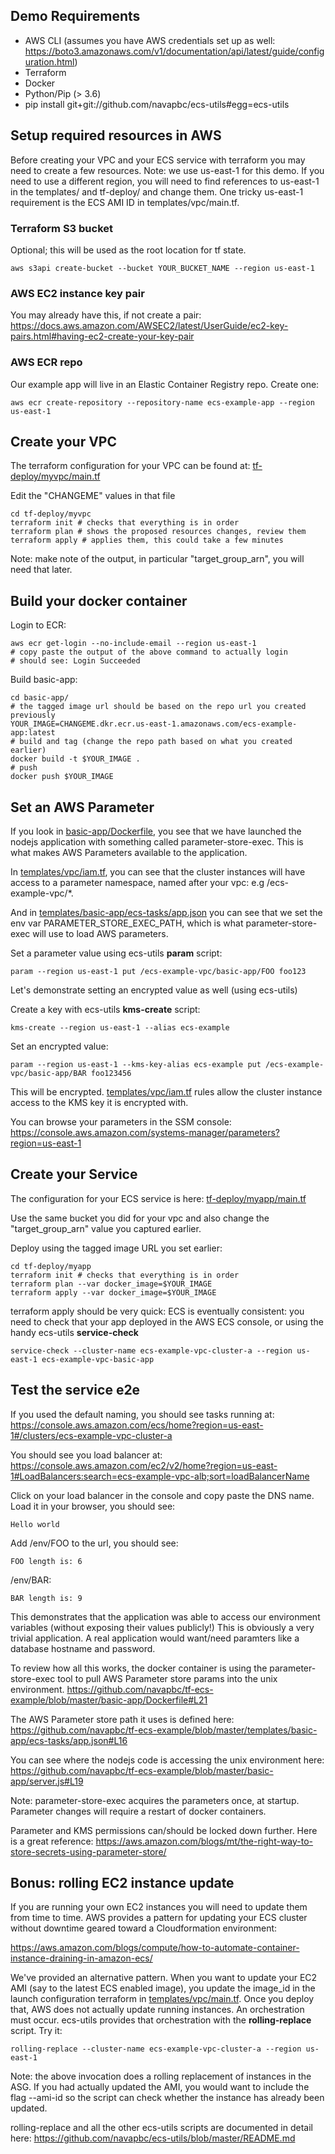 ## Demo Requirements

- AWS CLI (assumes you have AWS credentials set up as well: https://boto3.amazonaws.com/v1/documentation/api/latest/guide/configuration.html)
- Terraform
- Docker
- Python/Pip (> 3.6)
- pip install git+git://github.com/navapbc/ecs-utils#egg=ecs-utils

## Setup required resources in AWS

Before creating your VPC and your ECS service with terraform you may need to create a few resources. Note: we use us-east-1 for this demo. If you need to use a different region, you will need to find references to us-east-1 in the templates/ and tf-deploy/ and change them. One tricky us-east-1 requirement is the ECS AMI ID in templates/vpc/main.tf.

### Terraform S3 bucket

Optional; this will be used as the root location for tf state.
```
aws s3api create-bucket --bucket YOUR_BUCKET_NAME --region us-east-1
```

### AWS EC2 instance key pair

You may already have this, if not create a pair: https://docs.aws.amazon.com/AWSEC2/latest/UserGuide/ec2-key-pairs.html#having-ec2-create-your-key-pair

### AWS ECR repo

Our example app will live in an Elastic Container Registry repo.  Create one:
```
aws ecr create-repository --repository-name ecs-example-app --region us-east-1
```

## Create your VPC

The terraform configuration for your VPC can be found at: [tf-deploy/myvpc/main.tf](../tf-deploy/myvpc/main.tf)

Edit the "CHANGEME" values in that file

```
cd tf-deploy/myvpc
terraform init # checks that everything is in order
terraform plan # shows the proposed resources changes, review them
terraform apply # applies them, this could take a few minutes
```

Note: make note of the output, in particular "target_group_arn", you will need that later.

## Build your docker container

Login to ECR:
```
aws ecr get-login --no-include-email --region us-east-1
# copy paste the output of the above command to actually login
# should see: Login Succeeded
```

Build basic-app:
```
cd basic-app/
# the tagged image url should be based on the repo url you created previously
YOUR_IMAGE=CHANGEME.dkr.ecr.us-east-1.amazonaws.com/ecs-example-app:latest
# build and tag (change the repo path based on what you created earlier)
docker build -t $YOUR_IMAGE .
# push
docker push $YOUR_IMAGE
```

## Set an AWS Parameter

If you look in [basic-app/Dockerfile](../basic-app/Dockerfile), you see that we have launched the nodejs application with something called parameter-store-exec. This is what makes AWS Parameters available to the application.

In [templates/vpc/iam.tf](../templates/vpc/iam.tf), you can see that the cluster instances will have access to a parameter namespace, named after your vpc: e.g /ecs-example-vpc/*.

And in [templates/basic-app/ecs-tasks/app.json](../templates/basic-app/ecs-tasks/app.json) you can see that we set the env var PARAMETER_STORE_EXEC_PATH, which is what parameter-store-exec will use to load AWS parameters.

Set a parameter value using ecs-utils **param** script:
```
param --region us-east-1 put /ecs-example-vpc/basic-app/FOO foo123
```

Let's demonstrate setting an encrypted value as well (using ecs-utils)

Create a key with ecs-utils **kms-create** script:
```
kms-create --region us-east-1 --alias ecs-example
```

Set an encrypted value:
```
param --region us-east-1 --kms-key-alias ecs-example put /ecs-example-vpc/basic-app/BAR foo123456
```

This will be encrypted. [templates/vpc/iam.tf](../templates/vpc/iam.tf) rules allow the cluster instance access to the KMS key it is encrypted with.

You can browse your parameters in the SSM console:
https://console.aws.amazon.com/systems-manager/parameters?region=us-east-1

## Create your Service
The configuration for your ECS service is here: [tf-deploy/myapp/main.tf](../tf-deploy/myapp/main.tf)

Use the same bucket you did for your vpc and also change the "target_group_arn" value you captured earlier.

Deploy using the tagged image URL you set earlier:

```
cd tf-deploy/myapp
terraform init # checks that everything is in order
terraform plan --var docker_image=$YOUR_IMAGE
terraform apply --var docker_image=$YOUR_IMAGE
```

terraform apply should be very quick: ECS is eventually consistent: you need to check that your app deployed in the AWS ECS console, or using the handy ecs-utils **service-check**
```
service-check --cluster-name ecs-example-vpc-cluster-a --region us-east-1 ecs-example-vpc-basic-app
```

## Test the service e2e

If you used the default naming, you should see tasks running at:
https://console.aws.amazon.com/ecs/home?region=us-east-1#/clusters/ecs-example-vpc-cluster-a

You should see you load balancer at:
https://console.aws.amazon.com/ec2/v2/home?region=us-east-1#LoadBalancers:search=ecs-example-vpc-alb;sort=loadBalancerName

Click on your load balancer in the console and copy paste the DNS name. Load it in your browser, you should see:
```
Hello world
```

Add /env/FOO to the url, you should see:
```
FOO length is: 6
```

/env/BAR:
```
BAR length is: 9
```

This demonstrates that the application was able to access our environment variables (without exposing their values publicly!) This is obviously a very trivial application. A real application would want/need paramters like a database hostname and password.

To review how all this works, the docker container is using the parameter-store-exec tool to pull AWS Parameter store params into the unix environment.
https://github.com/navapbc/tf-ecs-example/blob/master/basic-app/Dockerfile#L21

The AWS Parameter store path it uses is defined here:
https://github.com/navapbc/tf-ecs-example/blob/master/templates/basic-app/ecs-tasks/app.json#L16

You can see where the nodejs code is accessing the unix environment here: https://github.com/navapbc/tf-ecs-example/blob/master/basic-app/server.js#L19

Note: parameter-store-exec acquires the parameters once, at startup. Parameter changes will require a restart of docker containers.

Parameter and KMS permissions can/should be locked down further. Here is a great reference: https://aws.amazon.com/blogs/mt/the-right-way-to-store-secrets-using-parameter-store/

## Bonus: rolling EC2 instance update

If you are running your own EC2 instances you will need to update them from time to time. AWS provides a pattern for updating your ECS cluster without downtime geared toward a Cloudformation environment:

https://aws.amazon.com/blogs/compute/how-to-automate-container-instance-draining-in-amazon-ecs/

We've provided an alternative pattern. When you want to update your EC2 AMI (say to the latest ECS enabled image), you update the image_id in the launch configuration terraform in [templates/vpc/main.tf](../templates/vpc/main.tf). Once you deploy that, AWS does not actually update running instances. An orchestration must occur. ecs-utils provides that orchestration with the **rolling-replace** script. Try it:

```
rolling-replace --cluster-name ecs-example-vpc-cluster-a --region us-east-1
```

Note: the above invocation does a rolling replacement of instances in the ASG. If you had actually updated the AMI, you would want to include the flag --ami-id so the script can check whether the instance has already been updated.

rolling-replace and all the other ecs-utils scripts are documented in detail here: https://github.com/navapbc/ecs-utils/blob/master/README.md

